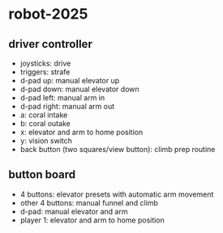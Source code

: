 # robot-2025

## driver controller
 * joysticks: drive
 * triggers: strafe
 * d-pad up: manual elevator up
 * d-pad down: manual elevator down
 * d-pad left: manual arm in
 * d-pad right: manual arm out
 * a: coral intake
 * b: coral outake
 * x: elevator and arm to home position
 * y: vision switch
 * back button (two squares/view button): climb prep routine

## button board
 * 4 buttons: elevator presets with automatic arm movement
 * other 4 buttons: manual funnel and climb
 * d-pad: manual elevator and arm
 * player 1: elevator and arm to home position
